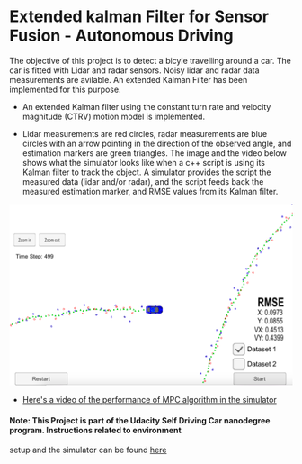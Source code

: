 # Extended kalman Filter for Sensor Fusion - Autonomous Driving
The objective of this project is to detect a bicyle travelling around a car. The car is fitted with Lidar and radar sensors. Noisy lidar and radar data measurements are avilable. An extended Kalman Filter has been implemented for this purpose.

[//]: # (Image References)

[video1]: ./ekf_sim.mov "VideoEKF"
[image1]: ./ekf_1.png "ekf car1"

* An extended Kalman filter using the constant turn rate and velocity magnitude (CTRV) motion model is implemented.

* Lidar measurements are red circles, radar measurements are blue circles with an arrow pointing in the direction of the observed angle, and estimation markers are green triangles. The image and the video below shows what the simulator looks like when a c++ script is using its Kalman filter to track the object. A simulator provides the script the measured data (lidar and/or radar), and the script feeds back the measured estimation marker, and RMSE values from its Kalman filter.

![alt text][image1]

* [Here's a video of the performance of MPC algorithm in the simulator][video1]


#### Note: This Project is part of the Udacity Self Driving Car nanodegree program. Instructions related to environment 
setup and the simulator can be found [here](https://github.com/udacity/CarND-Extended-Kalman-Filter-Project)
